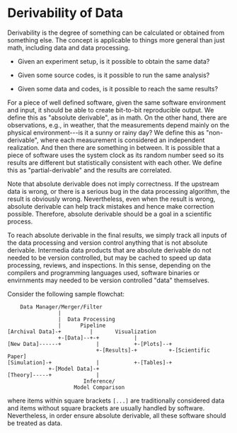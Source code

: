 # Derivability of Data

Derivability is the degree of something can be calculated or obtained
from something else.
The concept is applicable to things more general than just math,
including data and data processing.

* Given an experiment setup, is it possible to obtain the same data?

* Given some source codes, is it possible to run the same analysis?

* Given some data and codes, is it possible to reach the same results?

For a piece of well defined software, given the same software
environment and input, it should be able to create bit-to-bit
reproducible output.
We define this as "absolute derivable", as in math.
On the other hand, there are observations, e.g., in weather, that the
measurements depend mainly on the physical environment---is it a sunny
or rainy day?
We define this as "non-derivable", where each measurement is
considered an independent realization.
And then there are something in between.
It is possible that a piece of software uses the system clock as its
random number seed so its results are different but statistically
consistent with each other.
We define this as "partial-derivable" and the results are correlated.

Note that absolute derivable does not imply correctness.
If the upstream data is wrong, or there is a serious bug in the data
processing algorithm, the result is obviously wrong.
Nevertheless, even when the result is wrong, absolute derivable can
help track mistakes and hence make correction possible.
Therefore, absolute derivable should be a goal in a scientific
process.

To reach absolute derivable in the final results, we simply track all
inputs of the data processing and version control anything that is not
absolute derivable.
Intermedia data products that are absolute derivable do not needed to
be version controlled, but may be cached to speed up data processing,
reviews, and inspections.
In this sense, depending on the compilers and programming languages
used, software binaries or envirnments may needed to be version
controlled "data" themselves.

Consider the following sample flowchat:
```
    Data Manager/Merger/Filter
                |
                |  Data Processing
                |      Pipeline
[Archival Data]-+         |       Visualization
                +-[Data]--+-+           |
[New Data]------+           |           +-[Plots]--+
                            +-[Results]-+          +-[Scientific Paper]
[Simulation]-+              |           +-[Tables]-+
             +-[Model Data]-+
[Theory]-----+              |
                        Inference/
                     Model Comparison
```
where items within square brackets `[...]` are traditionally
considered data and items without square brackets are usually handled
by software.
Nevertheless, in order ensure absolute derivable, all these software
should be treated as data.
